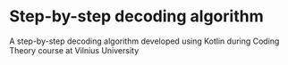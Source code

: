 # Step-by-step decoding algorithm
A step-by-step decoding algorithm developed using Kotlin during Coding Theory course at Vilnius University

